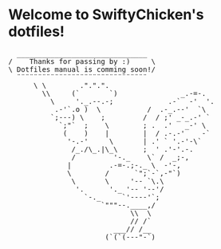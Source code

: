 # Welcome to SwiftyChicken's dotfiles!

<pre>
  _______________________________
/    Thanks for passing by :)     \
\ Dotfiles manual is comming soon!/
  ¨¨¨¨¨¨¨¨¨¨¨¨¨¨¨¨¨¨¨¨¨¨¨¨¨¨¨¨¨¨¨ 
	  \ \	     .".".".
	    \\	   (`       `)               _.-=-.
	      \	    '._.--.-;             .-`  -'  '.
		   .-'`.o )  \           /  .-_.--'  `\
		  `;---) \    ;         /  / ;' _-_.-' `
		    `;"`  ;    \        ; .  .'   _-' \
		     (    )    |        |  / .-.-'    -`
		      '-.-'     \       | .' ` '.-'-\`
		       /_./\_.|\_\      ;  ' .'-'.-.
		       /         '-._    \` /  _;-,
		      |         .-=-.;-._ \  -'-,
		      \        /      `";`-`,-"`)
		       \       \     '-- `\.\
		        '.      '._ '-- '--'/
		          `-._     `'----'`;
		              `"""--.____,/
		                     \\  \
		                     // /`
		                 ___// /__
		               (`(`(---"-`)
</pre>
